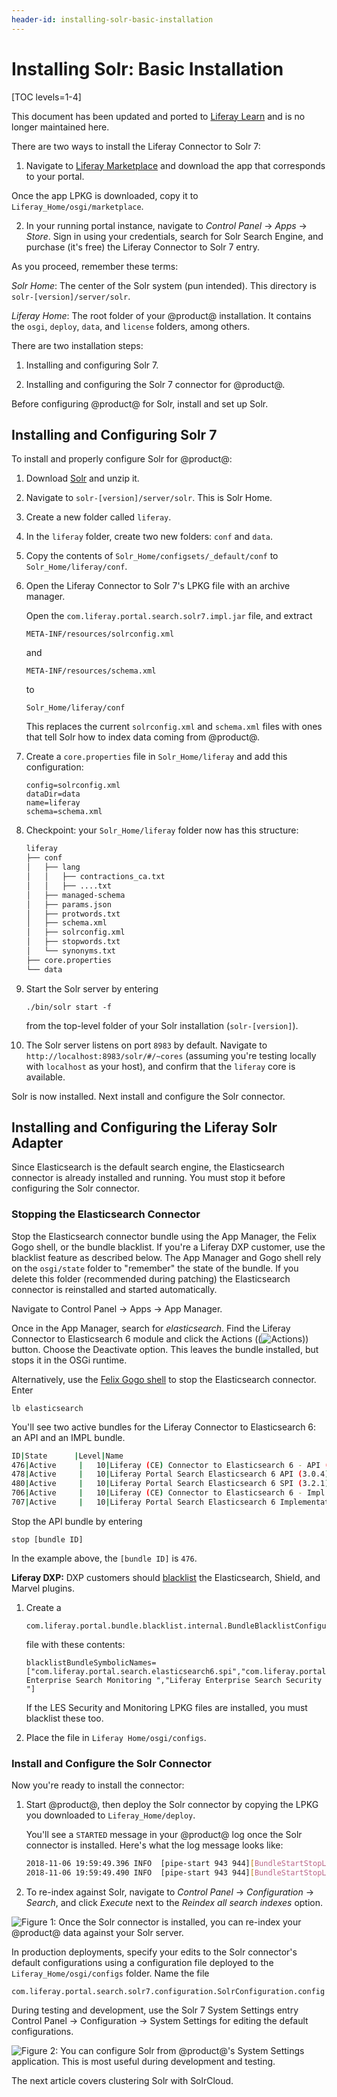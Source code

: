 ```yaml
---
header-id: installing-solr-basic-installation
---
```


# Installing Solr: Basic Installation

[TOC levels=1-4]

<aside class="alert alert-info">
  <span class="wysiwyg-color-blue120">This document has been updated and ported to <a href="https://learn.liferay.com/dxp/latest/en/using-search/installing-and-upgrading-a-search-engine/solr/installing-solr.html">Liferay Learn</a> and is no longer maintained here.</span>
</aside>

There are two ways to install the Liferay Connector to Solr 7:

1. Navigate to 
   [Liferay Marketplace](https://web.liferay.com/marketplace/)
   and download the app that corresponds to your portal.

<!-- Update links when available
   **Liferay Portal CE:** [Liferay CE Connector to Solr 7](https://web.liferay.com/marketplace/-/mp/application/118014614) 

   **Liferay DXP:** [Liferay Connector to Solr 7](https://web.liferay.com/marketplace/-/mp/application/117931595)
-->

   Once the app LPKG is downloaded, copy it to `Liferay_Home/osgi/marketplace`.

2. In your running portal instance, navigate to *Control Panel* &rarr; *Apps*
   &rarr; *Store*. Sign in using your credentials, search for Solr Search
   Engine, and purchase (it's free) the Liferay Connector to Solr 7 entry.

As you proceed, remember these terms: 

*Solr Home*: The center of the Solr system (pun intended). This directory is
`solr-[version]/server/solr`.

*Liferay Home*: The root folder of your @product@ installation. It contains
the `osgi`, `deploy`, `data`, and `license` folders, among others.

There are two installation steps:

1.  Installing and configuring Solr 7.

2.  Installing and configuring the Solr 7 connector for @product@.

Before configuring @product@ for Solr, install and set up Solr.

## Installing and Configuring Solr 7

To install and properly configure Solr for @product@:

1.  Download 
    [Solr](http://archive.apache.org/dist/lucene/solr/7.5.0/) 
    and unzip it.

2.  Navigate to `solr-[version]/server/solr`. This is Solr Home.

3.  Create a new folder called `liferay`.

4.  In the `liferay` folder, create two new folders: `conf` and `data`.

5.  Copy the contents of `Solr_Home/configsets/_default/conf`
    to `Solr_Home/liferay/conf`.

6.  Open the Liferay Connector to Solr 7's LPKG file with an archive manager.

    Open the `com.liferay.portal.search.solr7.impl.jar` file, and extract 

        META-INF/resources/solrconfig.xml

    and

        META-INF/resources/schema.xml

    to

        Solr_Home/liferay/conf

    This replaces the current `solrconfig.xml` and `schema.xml` files with ones
    that tell Solr how to index data coming from @product@.

7.  Create a `core.properties` file in `Solr_Home/liferay` and add this
    configuration:

    ```properties
    config=solrconfig.xml
    dataDir=data
    name=liferay
    schema=schema.xml
    ```

8.  Checkpoint: your `Solr_Home/liferay` folder now has this structure:

    ```sh
    liferay
    ├── conf
    │   ├── lang
    │   │   ├── contractions_ca.txt
    │   │   ├── ....txt
    │   ├── managed-schema
    │   ├── params.json
    │   ├── protwords.txt
    │   ├── schema.xml
    │   ├── solrconfig.xml
    │   ├── stopwords.txt
    │   └── synonyms.txt
    ├── core.properties
    └── data
    ```

8.  Start the Solr server by entering

        ./bin/solr start -f

    from the top-level folder of your Solr installation (`solr-[version]`).

9.  The Solr server listens on port `8983` by default. Navigate to
    `http://localhost:8983/solr/#/~cores` (assuming you're testing locally with
    `localhost` as your host), and confirm that the `liferay` core is available.

Solr is now installed. Next install and configure the Solr connector.

## Installing and Configuring the Liferay Solr Adapter

Since Elasticsearch is the default search engine, the Elasticsearch connector is
already installed and running. You must stop it before configuring the Solr
connector.

### Stopping the Elasticsearch Connector

Stop the Elasticsearch connector bundle using the App Manager, the Felix Gogo
shell, or the bundle blacklist. If you're a Liferay DXP customer, use the
blacklist feature as described below. The App Manager and Gogo shell rely on the
`osgi/state` folder to "remember" the state of the bundle. If you delete this
folder (recommended during patching) the Elasticsearch connector is reinstalled
and started automatically. 

Navigate to Control Panel &rarr; Apps &rarr; App Manager.

Once in the App Manager, search for *elasticsearch*. Find the Liferay 
Connector to Elasticsearch 6 module and click the Actions
((![Actions](../../../images/icon-actions.png))) button. Choose the Deactivate option.
This leaves the bundle installed, but stops it in the OSGi runtime.

Alternatively, use the 
[Felix Gogo shell](/developer/tutorials/-/knowledge_base/7-2/using-the-felix-gogo-shell) 
to stop the Elasticsearch connector. Enter

    lb elasticsearch

You'll see two active bundles for the Liferay Connector to Elasticsearch 6:
an API and an IMPL bundle. 

```sh
ID|State      |Level|Name
476|Active     |   10|Liferay (CE) Connector to Elasticsearch 6 - API (3.0.0)
478|Active     |   10|Liferay Portal Search Elasticsearch 6 API (3.0.4)
480|Active     |   10|Liferay Portal Search Elasticsearch 6 SPI (3.2.1)
706|Active     |   10|Liferay (CE) Connector to Elasticsearch 6 - Impl (3.0.0)
707|Active     |   10|Liferay Portal Search Elasticsearch 6 Implementation (3.0.15)

```

Stop the API bundle by entering 

    stop [bundle ID]

In the example above, the `[bundle ID]` is `476`. 

**Liferay DXP:** DXP customers should
[blacklist](/docs/7-2/user/-/knowledge_base/u/blacklisting-osgi-bundles-and-components)
the Elasticsearch, Shield, and Marvel plugins.

1.  Create a 

        com.liferay.portal.bundle.blacklist.internal.BundleBlacklistConfiguration.config

    file with these contents:

    ```properties
    blacklistBundleSymbolicNames=["com.liferay.portal.search.elasticsearch6.spi","com.liferay.portal.search.elasticsearch6.api","com.liferay.portal.search.elasticsearch6.impl","Liferay Enterprise Search Monitoring ","Liferay Enterprise Search Security "]
    ```

    If the LES Security and Monitoring LPKG files are installed, you must blacklist these too.

2.  Place the file in `Liferay Home/osgi/configs`.

### Install and Configure the Solr Connector

Now you're ready to install the connector:

1.  Start @product@, then deploy the Solr connector by copying the LPKG you
    downloaded to `Liferay_Home/deploy`.

    You'll see a `STARTED` message in your @product@ log once the Solr connector is
    installed. Here's what the log message looks like:

    ```sh
    2018-11-06 19:59:49.396 INFO  [pipe-start 943 944][BundleStartStopLogger:39] STARTED com.liferay.portal.search.solr7.api_2.0.5 [943]
    2018-11-06 19:59:49.490 INFO  [pipe-start 943 944][BundleStartStopLogger:39] STARTED com.liferay.portal.search.solr7.impl_2.0.11 [944]
    ```

2.  To re-index against Solr, navigate to *Control Panel* &rarr; *Configuration*
    &rarr; *Search*, and click *Execute* next to the *Reindex all
    search indexes* option.

   ![Figure 1: Once the Solr connector is installed, you can re-index your @product@ data against your Solr server.](../../../images/solr-reindex.png)

In production deployments, specify your edits to the Solr connector's default
configurations using a configuration file deployed to the `Liferay_Home/osgi/configs`
folder. Name the file 

    com.liferay.portal.search.solr7.configuration.SolrConfiguration.config

During testing and development, use the Solr 7 System Settings entry Control
Panel &rarr; Configuration &rarr; System Settings for editing the default
configurations.

![Figure 2: You can configure Solr from @product@'s System Settings application. This is most useful during development and testing.](../../../images/solr-system-settings.png)

The next article covers clustering Solr with SolrCloud.
